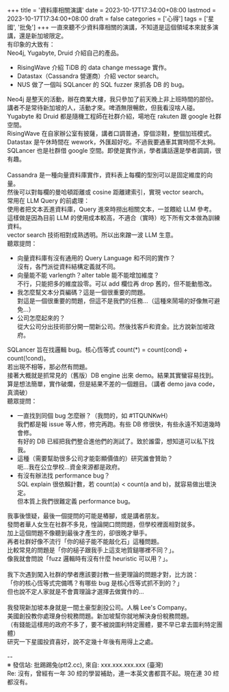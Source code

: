 +++
title = '資料庫相關演講'
date = 2023-10-17T17:34:00+08:00
lastmod = 2023-10-17T17:34:00+08:00
draft = false
categories = ['心得']
tags = ['星國', '批兔']
+++
一直來聽不少資料庫相關的演講，不知道是這個領域本來就多演講，還是新加坡限定。<br>
有印象的大致有：<br>
Neo4j, Yugabyte, Druid 介紹自己的產品。<br>
- RisingWave 介紹 TiDB 的 data change message 實作。<br>
- Datastax（Cassandra 營運商）介紹 vector search。<br>
- NUS 做了一個叫 SQLancer 的 SQL fuzzer 來抓各 DB 的 bug。

Neo4j 是整天的活動，辦在商業大樓，我只參加了前天晚上非上班時間的部份。<br>
講者不是常待新加坡的人，活動才來。啤酒無限暢飲，但我看沒啥人碰。<br>
Yugabyte 和 Druid 都是隨機工程師在社群介紹，場地在 rakuten 跟 google 社群空間。<br>
RisingWave 在自家辦公室有披薩，講者口調普通，穿個涼鞋，整個加班模式。<br>
Datastax 是午休時間在 wework，外匯超好吃。不過我要通車其實時間不太夠。<br>
SQLancer 也是社群借 google 空間。即使是實作派，學者講話還是學者調調，很有趣。<br>
<br>
Cassandra 是一種向量資料庫實作，資料表上每欄的型別可以是固定維度的向量。<br>
然後可以對每欄的曼哈頓距離或 cosine 距離建索引，實現 vector search。<br>
常用在 LLM Query 的前處理：<br>
使用者把文本丟進資料庫，Query 進來時撈出相關文本，一並餵給 LLM 參考。<br>
這樣做是因為目前 LLM 的使用成本較高，不適合（實時）吃下所有文本做為訓練資料。<br>
vector search 技術相對成熟透明。所以出來蹭一波 LLM 生意。<br>
聽眾提問：<br>
- 向量資料庫有沒有通用的 Query Language 和不同的實作？<br>
  沒有，各門派從資料結構定義就不同。<br>
- 向量能不能 varlength？alter table 能不能增加維度？<br>
  不行，只能把多的維度設零。可以 add 欄位再 drop 舊的，但不能動態改。<br>
- 我怎麼幫文本分頁編碼？這是一個很重要的問題。<br>
  對這是一個很重要的問題，但這不是我們的任務…（這種來鬧場的好像無可避免…）<br>
- 公司怎麼起來的？<br>
  從大公司分出技術部分開一間新公司。然後找客戶和資金。比方說新加坡政府。<br>

SQLancer 旨在找邏輯 bug。核心恆等式 count(\*) = count(cond) + count(!cond)。<br>
若出現不相等，那必然有問題。<br>
接著大概就是抓常見的（舊版）DB engine 出來 demo。結果其實蠻容易找到。<br>
算是想法簡單，實作破爛，但是結果不差的一個題目。（講者 demo java code，真滴破）<br>
聽眾提問：<br>
- 一直找到同個 bug 怎麼辦？（我問的，如 #1TQUNKwH）<br>
  我們都是報 issue 等人修，修完再跑。有些 DB 修很快，有些永遠不知道幾時會修。<br>
  有好的 DB 已經把我們整合進他們的測試了。致於誰雷，想知道可以私下找我。<br>
- 這種（需要幫助很多公司才能彰顯價值的）研究誰會贊助？<br>
  呃…我在公立學校…資金來源都是政府。<br>
- 有沒有辦法找 performance bug？<br>
  SQL explain 很依賴計數，若 count(a) < count(a and b)，就容易做出壞決定。<br>
  但本質上我們很難定義 performance bug。<br>

我事後懷疑，最後一個提問的可能是樁腳，或是講者朋友。<br>
發問者華人女生在社群不多見，惶論開口問問題，但學校裡面相對就多。<br>
加上這個問題不像聽到最後才產生的，卻很晚才舉手。<br>
再者社群好像不流行「你的槌子能不能敲化石」這種問題。<br>
比較常見的問題是「你的槌子跟我手上這支地質鎚哪裡不同？」。<br>
像我就會問說「fuzz 邏輯時有沒有什麼 heuristic 可以用？」。<br>
<br>
我下次遇到闖入社群的學者應該要討教一些更理論的問題才對，比方說：<br>
「你的核心恆等式完備嗎？有哪些 bug 是核心恆等式抓不到的？」<br>
但也說不定人家就是不會賣理論才選擇去做實作的…<br>
<br>
我發現新加坡本身就是一間土豪型創投公司。人稱 Lee's Company。<br>
美國創投教你處理身份稅務問題。新加坡幫你就地解決身份稅務問題。<br>
（有錢能這樣用的政府不多了，要不被說圖利特定團體，要不早已拿去圖利特定團體）<br>
研究一下星國投資喜好，說不定幾十年後有用得上之處。<br>
<br>
--<br>
※ 發信站: 批踢踢兔(ptt2.cc), 來自: xxx.xxx.xxx.xxx (臺灣)<br>
Re: 沒有，曾經有一年 30 𦁈的學習補助，連一本英文書都買不起。現在連 30 𦁈都沒有。<br>
